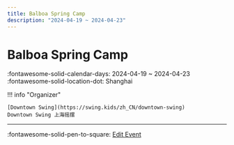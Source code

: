 ```yaml
---
title: Balboa Spring Camp
description: "2024-04-19 ~ 2024-04-23"
---
```


# Balboa Spring Camp 

:fontawesome-solid-calendar-days: 2024-04-19 ~ 2024-04-23  
:fontawesome-solid-location-dot: Shanghai  

!!! info "Organizer"

    [Downtown Swing](https://swing.kids/zh_CN/downtown-swing)  
    Downtown Swing 上海摇摆  

---

:fontawesome-solid-pen-to-square: [Edit Event](https://github.com/swingdance/events/issues/new?assignees=&labels=update+event&projects=&template=03-update_entity.yml&title=Update%20Event%3A%202024%2Fzh_CN%20%E2%80%A2%20Balboa%20Spring%20Camp&region=zh_CN&year=2024&id=balboa-spring-camp-2024&name=Balboa%20Spring%20Camp&org_id=downtown-swing)
